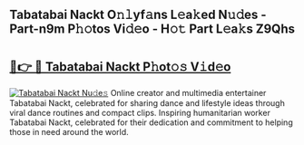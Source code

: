 ## Tabatabai Nackt O𝚗𝚕yf𝚊ns L𝚎a𝚔ed N𝚞𝚍es - Part-n9m P𝚑𝚘tos Vi𝚍𝚎o - H𝚘𝚝 Part L𝚎a𝚔s Z9Qhs

# <h2><a href="http://kf7vkel.oniu.top/?m=Tabatabai+Nackt">🔗👉 🔴 Tabatabai Nackt P𝚑ot𝚘𝚜 V𝚒d𝚎o</a></h2>

[![Tabatabai Nackt Nu𝚍e𝚜](https://i.imgur.com/0qMVB7G.gif)](http://kf7vkel.oniu.top/?m=Tabatabai+Nackt)
Online creator and multimedia entertainer Tabatabai Nackt, celebrated for sharing dance and lifestyle ideas through viral dance routines and compact clips. Inspiring humanitarian worker Tabatabai Nackt, celebrated for their dedication and commitment to helping those in need around the world.  
